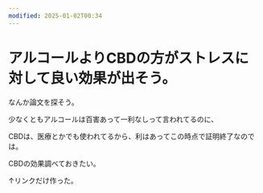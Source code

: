 ```yaml
---
modified: 2025-01-02T00:34
---
```

# アルコールよりCBDの方がストレスに対して良い効果が出そう。

なんか論文を探そう。

少なくともアルコールは百害あって一利なしって言われてるのに、

CBDは、医療とかでも使われてるから、利はあってこの時点で証明終了なのでは。

CBDの効果調べておきたい。

↑リンクだけ作った。
